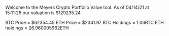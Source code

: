 Welcome to the Meyers Crypto Portfolio Value tool. 
As of 04/14/21 at 15:11:26 our valuation is $129235.24 

BTC Price = $62354.45
 ETH Price = $2341.97
BTC Holdings = 1.06BTC
 ETH holdings = 26.960005962ETH 
